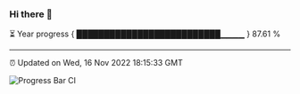 ### Hi there 👋

⏳ Year progress { ██████████████████████████▁▁▁▁ } 87.61 %

---

⏰ Updated on Wed, 16 Nov 2022 18:15:33 GMT

![Progress Bar CI](https://github.com/liununu/liununu/workflows/Progress%20Bar%20CI/badge.svg)
